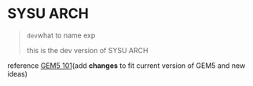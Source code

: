 # SYSU ARCH

> `dev`what to name exp
> 
> this is the dev version of SYSU ARCH

reference [GEM5 101](https://www.gem5.org/documentation/learning_gem5/gem5_101/)(add **changes** to fit current version of GEM5 and new ideas)
